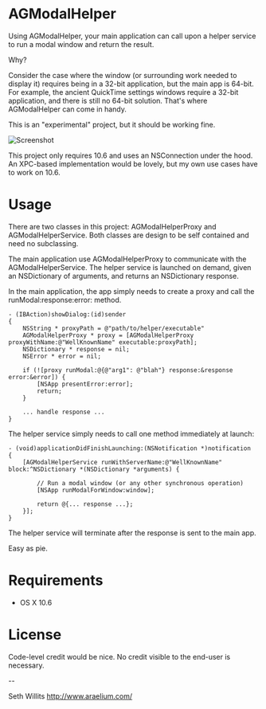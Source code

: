 AGModalHelper
=============

Using AGModalHelper, your main application can call upon a helper
service to run a modal window and return the result.

Why?

Consider the case where the window (or surrounding work needed to
display it) requires being in a 32-bit application, but the main
app is 64-bit. For example, the ancient QuickTime settings windows
require a 32-bit application, and there is still no 64-bit solution.
That's where AGModalHelper can come in handy.

This is an "experimental" project, but it should be working fine.

![Screenshot](https://github.com/swillits/NSMenu-Dark/raw/master/Screenshot.png)


This project only requires 10.6 and uses an NSConnection under
the hood. An XPC-based implementation would be lovely, but my own
use cases have to work on 10.6.


Usage
=============
There are two classes in this project: AGModalHelperProxy and
AGModalHelperService. Both classes are design to be self contained
and need no subclassing.

The main application use AGModalHelperProxy to communicate with the
AGModalHelperService. The helper service is launched on demand,
given an NSDictionary of arguments, and returns an NSDictionary
response.


In the main application, the app simply needs to create a proxy
and call the runModal:response:error: method.

	- (IBAction)showDialog:(id)sender
	{
		NSString * proxyPath = @"path/to/helper/executable"
		AGModalHelperProxy * proxy = [AGModalHelperProxy proxyWithName:@"WellKnownName" executable:proxyPath];
		NSDictionary * response = nil;
		NSError * error = nil;
		
		if (![proxy runModal:@{@"arg1": @"blah"} response:&response error:&error]) {
			[NSApp presentError:error];
			return;
		}
	
		... handle response ...
	}



The helper service simply needs to call one method immediately at launch:

	- (void)applicationDidFinishLaunching:(NSNotification *)notification
	{
		[AGModalHelperService runWithServerName:@"WellKnownName" block:^NSDictionary *(NSDictionary *arguments) {
		
			// Run a modal window (or any other synchronous operation)
			[NSApp runModalForWindow:window];
		
			return @{... response ...};
		}];
	}


The helper service will terminate after the response is sent to the main app.

Easy as pie.
	


Requirements
=============
- OS X 10.6


License
=============
Code-level credit would be nice. No credit visible to the end-user
is necessary.


--

Seth Willits
http://www.araelium.com/
